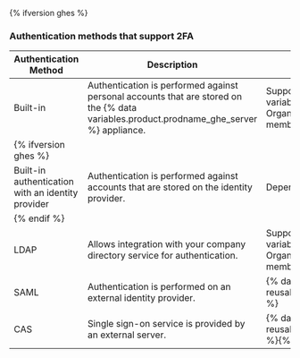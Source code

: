 {% ifversion ghes %}

### Authentication methods that support 2FA

| Authentication Method | Description  | Two-factor authentication support |
|-----------------------|--------------|-----------------------------------|
| Built-in | Authentication is performed against personal accounts that are stored on the {% data variables.product.prodname_ghe_server %} appliance. | Supported and managed on the {% data variables.product.prodname_ghe_server %} appliance. Organization owners can require 2FA to be enabled for members of the organization. |
| {% ifversion ghes %} |
| Built-in authentication with an identity provider| Authentication is performed against accounts that are stored on the identity provider. | Dependent on the identity provider. |
| {% endif %} |
| LDAP | Allows integration with your company directory service for authentication. | Supported and managed on the {% data variables.product.prodname_ghe_server %} appliance. Organization owners can require 2FA to be enabled for members of the organization. |
| SAML | Authentication is performed on an external identity provider. | {% data reusables.two_fa.2fa_not_supported_with_saml_and_cas %} |
| CAS | Single sign-on service is provided by an external server. | {% data reusables.two_fa.2fa_not_supported_with_saml_and_cas %}{% endif %}
